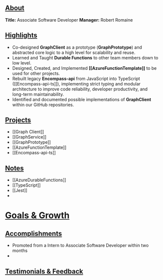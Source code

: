 ## <u>About </u>
**Title:** Associate Software Developer 
**Manager:** Robert Romaine 

## <u>Highlights</u>
- Co-designed **GraphClient** as a prototype (**GraphPrototype**) and abstracted core logic to a high level for scalability and reuse.
- Learned and Taught **Durable Functions** to other team members down to low level. 
- Designed, Created, and Implemented **[[AzureFunctionTemplate]]** to be used for other projects. 
- Rebuilt legacy **Encompass-api** from JavaScript into TypeScript ([[Encompass-api-ts]]), implementing strict typing and modular architecture to improve code reliability, developer productivity, and long-term maintainability.
- Identified and documented possible implementations of **GraphClient** within our GitHub repositories. 
## <u>Projects</u>
- [[Graph Client]]
- [[GraphService]]
- [[GraphPrototype]]
- [[AzureFunctionTemplate]]
- [[Encompass-api-ts]]

## <u>Notes</u>
- [[AzureDurableFunctions]] 
- [[TypeScript]] 
- [[Jest]]
- 

# <u>Goals & Growth </u>


## <u>Accomplishments</u>
- Promoted from a Intern to Associate Software Developer within two months 
- 

## <u>Testimonials & Feedback </u>

